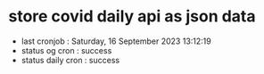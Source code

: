 # store covid daily api as json data

- last cronjob : Saturday, 16 September 2023 13:12:19
- status og cron : success
- status daily cron : success
      
      